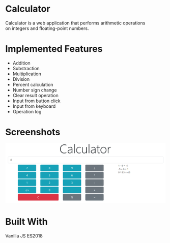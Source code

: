 # Calculator
Calculator is a web application that performs arithmetic operations\
on integers and floating-point numbers.

# Implemented Features
* Addition
* Substraction
* Multiplication
* Division
* Percent calculation
* Number sign change
* Clear result operation
* Input from button click
* Input from keyboard
* Operation log

# Screenshots
![](Calc_image.PNG)

# Built With
Vanilla JS ES2018
